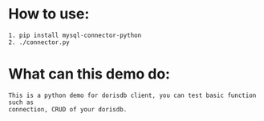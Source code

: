 <!--
Copyright (c) 2020 Beijing Dingshi Zongheng Technology Co., Ltd. All rights reserved.

Licensed to the Apache Software Foundation (ASF) under one
or more contributor license agreements.  See the NOTICE file
distributed with this work for additional information
regarding copyright ownership.  The ASF licenses this file
to you under the Apache License, Version 2.0 (the
"License"); you may not use this file except in compliance
with the License.  You may obtain a copy of the License at

  http://www.apache.org/licenses/LICENSE-2.0

Unless required by applicable law or agreed to in writing,
software distributed under the License is distributed on an
"AS IS" BASIS, WITHOUT WARRANTIES OR CONDITIONS OF ANY
KIND, either express or implied.  See the License for the
specific language governing permissions and limitations
under the License.
-->

# How to use:
	1. pip install mysql-connector-python
	2. ./connector.py

# What can this demo do:
	This is a python demo for dorisdb client, you can test basic function such as
	connection, CRUD of your dorisdb.


